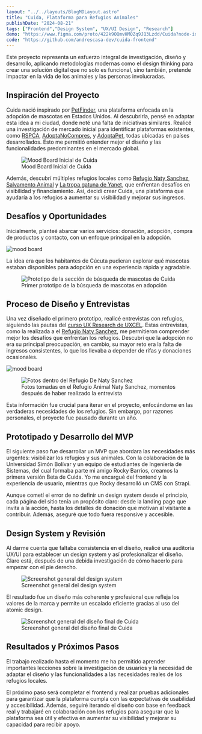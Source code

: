 ```yaml
---
layout: "../../layouts/BlogMDLayout.astro"
title: "Cuida, Plataforma para Refugios Animales"
publishDate: "2024-08-21"
tags: ["Frontend","Design System", "UX/UI Design", "Research"]
demo: "https://www.figma.com/proto/422k9OQmvHMQZq9JQ3Lzdd/Cuida?node-id=1113-10407&t=VrUm6n3CQznHstWK-1&starting-point-node-id=1113%3A10407&show-proto-sidebar=1"
code: "https://github.com/andrescasa-dev/cuida-frontend"
---
```


Este proyecto representa un esfuerzo integral de investigación, diseño y desarrollo, aplicando metodologías modernas como el design thinking para crear una solución digital que no solo es funcional, sino también, pretende impactar en la vida de los animales y las personas involucradas.

## Inspiración del Proyecto

Cuida nació inspirado por [PetFinder](https://www.petfinder.com/), una plataforma enfocada en la adopción de mascotas en Estados Unidos. Al descubrirla, pensé en adaptar esta idea a mi ciudad, donde noté una falta de iniciativas similares. Realicé una investigación de mercado inicial para identificar plataformas existentes, como [RSPCA](https://www.adoptapet.com.au/), [AdoptaNoCompres](https://www.adoptanocompres.org/conocelos-aqui/), y [AdoptaPet](https://www.adoptapet.com.au/), todas ubicadas en países desarrollados. Esto me permitió entender mejor el diseño y las funcionalidades predominantes en el mercado global.

<figure>
  <img src="/images/Pasted%20image%2020240812152310.png" alt="Mood Board Inicial de Cuida">
  <figcaption>Mood Board Inicial de Cuida</figcaption>
</figure>


Además, descubrí múltiples refugios locales como [Refugio Naty Sanchez](https://www.instagram.com/refugioanimalnattysanchez/), [Salvamento Animal](https://www.instagram.com/salvamento_ventadegaraje/) y [La tropa gatuna de Yanet](https://www.instagram.com/latropagatunadeyane/), que enfrentan desafíos en visibilidad y financiamiento. Así, decidí crear Cuida, una plataforma que ayudaría a los refugios a aumentar su visibilidad y mejorar sus ingresos.

## Desafíos y Oportunidades

Inicialmente, planteé abarcar varios servicios: donación, adopción, compra de productos y contacto, con un enfoque principal en la adopción.

![mood board](/images/Pasted%20image%2020240812144857.png)

La idea era que los habitantes de Cúcuta pudieran explorar qué mascotas estaban disponibles para adopción en una experiencia rápida y agradable.

<figure>
  <img src="/images/Pasted%20image%2020240812145138.png" alt="Prototipo de la sección de búsqueda de mascotas de Cuida">
  <figcaption>Primer prototipo de la búsqueda de mascotas en adopción</figcaption>
</figure>

## Proceso de Diseño y Entrevistas

Una vez diseñado el primero prototipo, realicé entrevistas con refugios, siguiendo las pautas del [curso UX Research de UXCEL](https://app.uxcel.com/courses/ux-research). Estas entrevistas, como la realizada a el [Refugio Naty Sanchez](https://www.instagram.com/refugioanimalnattysanchez/), me permitieron comprender mejor los desafíos que enfrentan los refugios. Descubrí que la adopción no era su principal preocupación, en cambio, su mayor reto era la falta de ingresos consistentes, lo que los llevaba a depender de rifas y donaciones ocasionales.

![mood board](/images/Pasted%20image%2020240813154634.png)

<figure>
  <img src="/images/Pasted%20image%2020240813154702.png" alt="Fotos dentro del Refugio De Naty Sanchez">
  <figcaption>Fotos tomadas en el Refugio Animal Naty Sanchez, momentos después de haber realizado la entrevista</figcaption>
</figure>

Esta información fue crucial para iterar en el proyecto, enfocándome en las verdaderas necesidades de los refugios. Sin embargo, por razones personales, el proyecto fue pausado durante un año.

## Prototipado y Desarrollo del MVP

El siguiente paso fue desarrollar un MVP que abordara las necesidades más urgentes: visibilizar los refugios y sus animales. Con la colaboración de la Universidad Simón Bolívar y un equipo de estudiantes de Ingeniería de Sistemas, del cual formaba parte mi amigo Rocky Barrios, creamos la primera versión Beta de Cuida. Yo me encargué del frontend y la experiencia de usuario, mientras que Rocky desarrolló un CMS con Strapi.

Aunque cometí el error de no definir un design system desde el principio, cada página del sitio tenía un propósito claro: desde la landing page que invita a la acción, hasta los detalles de donación que motivan al visitante a contribuir. Además, aseguré que todo fuera responsive y accesible.

## Design System y Revisión

Al darme cuenta que faltaba consistencia en el diseño, realicé una auditoría UX/UI para establecer un design system y así profesionalizar el diseño. Claro está, después de una debida investigación de cómo hacerlo para empezar con el pie derecho.

<figure>
  <img src="/images/Pasted%20image%2020240813152004.png" alt="Screenshot general del design system">
  <figcaption>Screenshot general del design system</figcaption>
</figure>

El resultado fue un diseño más coherente y profesional que refleja los valores de la marca y permite un escalado eficiente gracias al uso del atomic design.

<figure>
  <img src="/images/Pasted%20image%2020240813152339.png" alt="Screenshot general del diseño final de Cuida">
  <figcaption>Screenshot general del diseño final de Cuida</figcaption>
</figure>

## Resultados y Próximos Pasos

El trabajo realizado hasta el momento me ha permitido aprender importantes lecciones sobre la investigación de usuarios y la necesidad de adaptar el diseño y las funcionalidades a las necesidades reales de los refugios locales.

El próximo paso será completar el frontend y realizar pruebas adicionales para garantizar que la plataforma cumpla con las expectativas de usabilidad y accesibilidad. Además, seguiré iterando el diseño con base en feedback real y trabajaré en colaboración con los refugios para asegurar que la plataforma sea útil y efectiva en aumentar su visibilidad y mejorar su capacidad para recibir apoyo.

